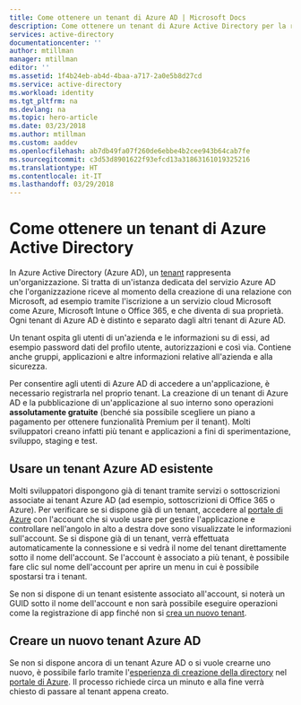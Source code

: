 ```yaml
---
title: Come ottenere un tenant di Azure AD | Microsoft Docs
description: Come ottenere un tenant di Azure Active Directory per la registrazione e la creazione di applicazioni.
services: active-directory
documentationcenter: ''
author: mtillman
manager: mtillman
editor: ''
ms.assetid: 1f4b24eb-ab4d-4baa-a717-2a0e5b8d27cd
ms.service: active-directory
ms.workload: identity
ms.tgt_pltfrm: na
ms.devlang: na
ms.topic: hero-article
ms.date: 03/23/2018
ms.author: mtillman
ms.custom: aaddev
ms.openlocfilehash: ab7db49fa07f260de6ebbe4b2cee943b64cab7fe
ms.sourcegitcommit: c3d53d8901622f93efcd13a31863161019325216
ms.translationtype: HT
ms.contentlocale: it-IT
ms.lasthandoff: 03/29/2018
---
```

# <a name="how-to-get-an-azure-active-directory-tenant"></a>Come ottenere un tenant di Azure Active Directory
In Azure Active Directory (Azure AD), un [tenant](https://msdn.microsoft.com/library/azure/jj573650.aspx#Anchor_0) rappresenta un'organizzazione.  Si tratta di un'istanza dedicata del servizio Azure AD che l'organizzazione riceve al momento della creazione di una relazione con Microsoft, ad esempio tramite l'iscrizione a un servizio cloud Microsoft come Azure, Microsoft Intune o Office 365, e che diventa di sua proprietà.  Ogni tenant di Azure AD è distinto e separato dagli altri tenant di Azure AD.  

Un tenant ospita gli utenti di un'azienda e le informazioni su di essi, ad esempio password dati del profilo utente, autorizzazioni e così via.  Contiene anche gruppi, applicazioni e altre informazioni relative all'azienda e alla sicurezza.

Per consentire agli utenti di Azure AD di accedere a un'applicazione, è necessario registrarla nel proprio tenant.  La creazione di un tenant di Azure AD e la pubblicazione di un'applicazione al suo interno sono operazioni **assolutamente gratuite** (benché sia possibile scegliere un piano a pagamento per ottenere funzionalità Premium per il tenant).  Molti sviluppatori creano infatti più tenant e applicazioni a fini di sperimentazione, sviluppo, staging e test.

## <a name="use-an-existing-azure-ad-tenant"></a>Usare un tenant Azure AD esistente

Molti sviluppatori dispongono già di tenant tramite servizi o sottoscrizioni associate ai tenant Azure AD (ad esempio, sottoscrizioni di Office 365 o Azure).  Per verificare se si dispone già di un tenant, accedere al [portale di Azure](https://portal.azure.com) con l'account che si vuole usare per gestire l'applicazione e controllare nell'angolo in alto a destra dove sono visualizzate le informazioni sull'account.  Se si dispone già di un tenant, verrà effettuata automaticamente la connessione e si vedrà il nome del tenant direttamente sotto il nome dell'account.  Se l'account è associato a più tenant, è possibile fare clic sul nome dell'account per aprire un menu in cui è possibile spostarsi tra i tenant.

Se non si dispone di un tenant esistente associato all'account, si noterà un GUID sotto il nome dell'account e non sarà possibile eseguire operazioni come la registrazione di app finché non si [crea un nuovo tenant](#create-a-new-azure-ad-tenant).

## <a name="create-a-new-azure-ad-tenant"></a>Creare un nuovo tenant Azure AD

Se non si dispone ancora di un tenant Azure AD o si vuole crearne uno nuovo, è possibile farlo tramite l'[esperienza di creazione della directory](https://portal.azure.com/#create/Microsoft.AzureActiveDirectory) nel [portale di Azure](https://portal.azure.com).  Il processo richiede circa un minuto e alla fine verrà chiesto di passare al tenant appena creato.